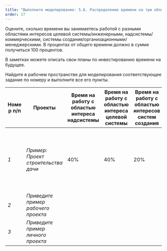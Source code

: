 ```yaml
---
title: "Выполните моделирование: 5.6. Распределение времени на три области интересов"
order: 17
---
```




Оцените, сколько времени вы занимаетесь работой с разными областями интересов целевой системы/инженерными, надсистемы/коммерческими, системы создания/организационными/менеджерскими. В процентах от общего времени должно в сумме получиться 100 процентов.

В заметках можете описать свои планы по инвестированию времени на будущее.

Найдите в рабочем пространстве для моделирования соответствующее задание по номеру и выполните все его пункты.

| Номе р п/п | Проекты | Время на работу с областью интереса надсистемы | Время на работу с областью интереса целевой системы | Время на работу с областью интересов систем создания | Заметки |
| --- | --- | --- | --- | --- | --- |
| *1* | *Пример: Проект строительства дачи* | 40% | 40% | 20% | *Проект еще не завершен, на следующих этапах работ основное время будет затрачено на менеджерскую область интересов.* |
| *2* | *Приведите пример рабочего проекта* |  |  |  |  |
| *3* | *Приведите пример личного проекта* |  |  |  |  |

